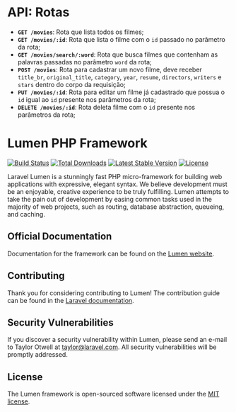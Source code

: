 # API: Rotas
- **`GET /movies`**: Rota que lista todos os filmes;
- **`GET /movies/:id`**: Rota que lista o filme com o `id` passado no parâmetro da rota;
- **`GET /movies/search/:word`**: Rota que busca filmes que contenham as palavras passadas no parâmetro `word` da rota;
- **`POST /movies`**: Rota para cadastrar um novo filme, deve receber `title_br`, `original_title`, `category`, `year`, `resume`, `directors`, `writers` e `stars` dentro do corpo da requisição;
- **`PUT /movies/:id`**: Rota para editar um filme já cadastrado que possua o `id` igual ao `id` presente nos parâmetros da rota;
- **`DELETE /movies/:id`**: Rota deleta filme com o `id` presente nos parâmetros da rota;

# Lumen PHP Framework

[![Build Status](https://travis-ci.org/laravel/lumen-framework.svg)](https://travis-ci.org/laravel/lumen-framework)
[![Total Downloads](https://img.shields.io/packagist/dt/laravel/framework)](https://packagist.org/packages/laravel/lumen-framework)
[![Latest Stable Version](https://img.shields.io/packagist/v/laravel/framework)](https://packagist.org/packages/laravel/lumen-framework)
[![License](https://img.shields.io/packagist/l/laravel/framework)](https://packagist.org/packages/laravel/lumen-framework)

Laravel Lumen is a stunningly fast PHP micro-framework for building web applications with expressive, elegant syntax. We believe development must be an enjoyable, creative experience to be truly fulfilling. Lumen attempts to take the pain out of development by easing common tasks used in the majority of web projects, such as routing, database abstraction, queueing, and caching.

## Official Documentation

Documentation for the framework can be found on the [Lumen website](https://lumen.laravel.com/docs).

## Contributing

Thank you for considering contributing to Lumen! The contribution guide can be found in the [Laravel documentation](https://laravel.com/docs/contributions).

## Security Vulnerabilities

If you discover a security vulnerability within Lumen, please send an e-mail to Taylor Otwell at taylor@laravel.com. All security vulnerabilities will be promptly addressed.

## License

The Lumen framework is open-sourced software licensed under the [MIT license](https://opensource.org/licenses/MIT).
